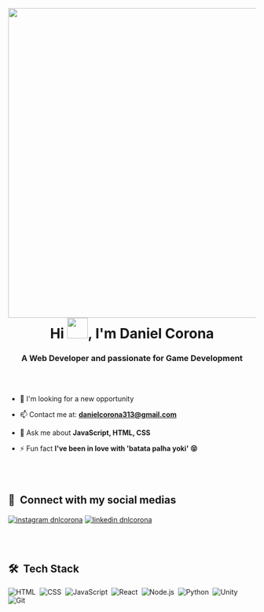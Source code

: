 <img align="right" height="630em" src="https://raw.githubusercontent.com/gist/dnlcorona/3b243f783eb5a880c820bd0638358c08/raw/95a2137349137d1f0d425cc8d4f5e372c949411b/githubcard.svg"/>
<h1 align="center">Hi <img src="https://raw.githubusercontent.com/kaueMarques/kaueMarques/master/hi.gif" width="42px" height="42px">, I'm Daniel Corona</h1>
<h3 align="center">A Web Developer and passionate for Game Development</h3>

<br><br>

- 🔭 I'm looking for a new opportunity

- 📫 Contact me at: **danielcorona313@gmail.com**

<!-- - 👨‍💻 All of my projects are available at [danielcorona.com.br](https://danielcorona.com.br) -->

- 💬 Ask me about **JavaScript, HTML, CSS**

- ⚡ Fun fact **I've been in love with 'batata palha yoki' 😝**

<br><br>

## 📸 &nbsp;Connect with my social medias
<p align="left">
<a href="https://instagram.com/dnlcorona" target="blank"><img align="center" src="https://img.shields.io/badge/-dnlcorona-05122A?style=for-the-badge&logo=instagram" alt="instagram dnlcorona"/></a>
<a href="https://linkedin.com/in/dnlcorona" target="blank"><img align="center" src="https://img.shields.io/badge/-dnlcorona-05122A?style=for-the-badge&logo=linkedin" alt="linkedin dnlcorona"/></a>
</p>

<br><br>

## 🛠 &nbsp;Tech Stack
![HTML](https://img.shields.io/badge/-HTML-05122A?style=flat&logo=HTML5)&nbsp;
![CSS](https://img.shields.io/badge/-CSS-05122A?style=flat&logo=CSS3&logoColor=1572B6)&nbsp;
![JavaScript](https://img.shields.io/badge/-JavaScript-05122A?style=flat&logo=javascript)&nbsp;
![React](https://img.shields.io/badge/-React-05122A?style=flat&logo=react)&nbsp;
![Node.js](https://img.shields.io/badge/-Node.js-05122A?style=flat&logo=node.js)&nbsp;
![Python](https://img.shields.io/badge/-Python-05122A?style=flat&logo=python)&nbsp;
![Unity](https://img.shields.io/badge/-Unity-05122A?style=flat&logo=unity)&nbsp;
![Git](https://img.shields.io/badge/-Git-05122A?style=flat&logo=git)&nbsp;
